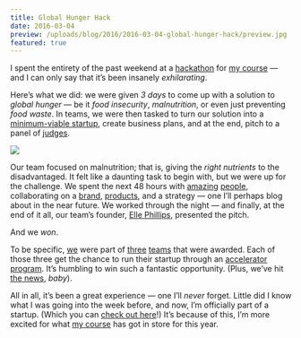 ```yaml
---
title: Global Hunger Hack
date: 2016-03-04
preview: /uploads/blog/2016/2016-03-04-global-hunger-hack/preview.jpg
featured: true
---
```


I spent the entirety of the past weekend at a [hackathon](https://www.monash.edu/science/about/events/global-hunger-hack) for [my course](http://haveyougottheedge.com) — and I can only say that it’s been insanely _exhilarating_.

Here’s what we did: we were given _3 days_ to come up with a solution to _global hunger_ — be it _food insecurity_, _malnutrition_, or even just preventing _food waste_. In teams, we were then tasked to turn our solution into a [minimum-viable startup](http://giphy.com/gifs/veep-reid-scott-dan-eagan-12EidnsFgFGtoY), create business plans, and at the end, pitch to a panel of [judges](http://www.stcaustralia.org/about-us/team/).

![](/uploads/blog/2016/2016-03-04-global-hunger-hack/image.jpg)

Our team focused on malnutrition; that is, giving the _right nutrients_ to the disadvantaged. It felt like a daunting task to begin with, but we were up for the challenge. We spent the next 48 hours with [amazing](https://twitter.com/marinaparonetto) [people](https://twitter.com/gilbertjoshuam), collaborating on a [brand](http://instagram.com/growyourown.cc), [products](http://growyourown.cc), and a strategy — one I’ll perhaps blog about in the near future. We worked through the night — and finally, at the end of it all, our team’s founder, [Elle Phillips](http://twitter.com/ellephee1), presented the pitch.

And we _won_.

To be specific, [we](http://growyourown.cc) were part of [three](http://the-cricket-effect.launchrock.com) [teams](http://fedupfood.org) that were awarded. Each of those three get the chance to run their startup through an [accelerator program](http://99tolaunch.com). It’s humbling to win such a fantastic opportunity. (Plus, we’ve hit [the news](http://www.startupsmart.com.au/news-analysis/local/monash-university-runs-its-first-hackathon-to-fight-global-hunger/), _baby_).

All in all, it’s been a great experience — one I’ll _never_ forget. Little did I know what I was going into the week before, and now, I’m officially part of a startup. (Which you can [check out here](http://growyourown.cc)!) It’s because of this, I’m more excited for what [my course](http://twitter.com/erinlynnaus) has got in store for this year.